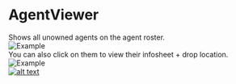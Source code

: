 # AgentViewer
Shows all unowned agents on the agent roster.  
![Example](https://i.imgur.com/BicUiHR.png)  
You can also click on them to view their infosheet + drop location.  
![Example](https://i.imgur.com/MdqpMUI.png)  
[![alt text](https://i.imgur.com/812P61A.png "Download")](https://github.com/SecretFox/AgentViewer/releases)  
